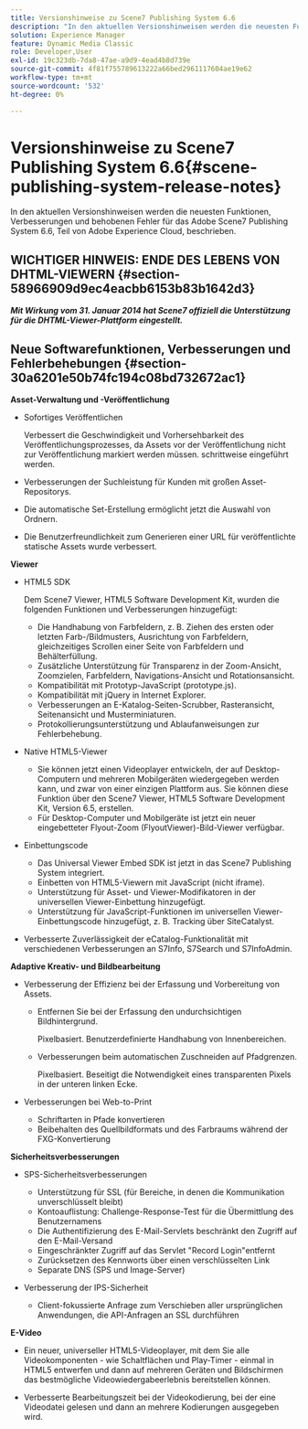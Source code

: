 ```yaml
---
title: Versionshinweise zu Scene7 Publishing System 6.6
description: "In den aktuellen Versionshinweisen werden die neuesten Funktionen, Verbesserungen und behobenen Fehler für Adobe Scene7 Publishing System 6.6, Teil der Adobe Experience Manager-Lösung in der Adobe Experience Cloud, beschrieben."
solution: Experience Manager
feature: Dynamic Media Classic
role: Developer,User
exl-id: 19c323db-7da8-47ae-a9d9-4ead4b8d739e
source-git-commit: 4f81f755789613222a66bed2961117604ae19e62
workflow-type: tm+mt
source-wordcount: '532'
ht-degree: 0%

---
```


# Versionshinweise zu Scene7 Publishing System 6.6{#scene-publishing-system-release-notes}

In den aktuellen Versionshinweisen werden die neuesten Funktionen, Verbesserungen und behobenen Fehler für das Adobe Scene7 Publishing System 6.6, Teil von Adobe Experience Cloud, beschrieben.

## WICHTIGER HINWEIS: ENDE DES LEBENS VON DHTML-VIEWERN {#section-58966909d9ec4eacbb6153b83b1642d3}

***Mit Wirkung vom 31. Januar 2014 hat Scene7 offiziell die Unterstützung für die DHTML-Viewer-Plattform eingestellt.***

## Neue Softwarefunktionen, Verbesserungen und Fehlerbehebungen {#section-30a6201e50b74fc194c08bd732672ac1}

**Asset-Verwaltung und -Veröffentlichung**

* Sofortiges Veröffentlichen

  Verbessert die Geschwindigkeit und Vorhersehbarkeit des Veröffentlichungsprozesses, da Assets vor der Veröffentlichung nicht zur Veröffentlichung markiert werden müssen. schrittweise eingeführt werden.

* Verbesserungen der Suchleistung für Kunden mit großen Asset-Repositorys.
* Die automatische Set-Erstellung ermöglicht jetzt die Auswahl von Ordnern.
* Die Benutzerfreundlichkeit zum Generieren einer URL für veröffentlichte statische Assets wurde verbessert.

**Viewer**

* HTML5 SDK

  Dem Scene7 Viewer, HTML5 Software Development Kit, wurden die folgenden Funktionen und Verbesserungen hinzugefügt:

   * Die Handhabung von Farbfeldern, z. B. Ziehen des ersten oder letzten Farb-/Bildmusters, Ausrichtung von Farbfeldern, gleichzeitiges Scrollen einer Seite von Farbfeldern und Behälterfüllung.
   * Zusätzliche Unterstützung für Transparenz in der Zoom-Ansicht, Zoomzielen, Farbfeldern, Navigations-Ansicht und Rotationsansicht.
   * Kompatibilität mit Prototyp-JavaScript (prototype.js).
   * Kompatibilität mit jQuery in Internet Explorer.
   * Verbesserungen an E-Katalog-Seiten-Scrubber, Rasteransicht, Seitenansicht und Musterminiaturen.
   * Protokollierungsunterstützung und Ablaufanweisungen zur Fehlerbehebung.

* Native HTML5-Viewer

   * Sie können jetzt einen Videoplayer entwickeln, der auf Desktop-Computern und mehreren Mobilgeräten wiedergegeben werden kann, und zwar von einer einzigen Plattform aus. Sie können diese Funktion über den Scene7 Viewer, HTML5 Software Development Kit, Version 6.5, erstellen.
   * Für Desktop-Computer und Mobilgeräte ist jetzt ein neuer eingebetteter Flyout-Zoom (FlyoutViewer)-Bild-Viewer verfügbar.

* Einbettungscode

   * Das Universal Viewer Embed SDK ist jetzt in das Scene7 Publishing System integriert.
   * Einbetten von HTML5-Viewern mit JavaScript (nicht iframe).
   * Unterstützung für Asset- und Viewer-Modifikatoren in der universellen Viewer-Einbettung hinzugefügt.
   * Unterstützung für JavaScript-Funktionen im universellen Viewer-Einbettungscode hinzugefügt, z. B. Tracking über SiteCatalyst.

* Verbesserte Zuverlässigkeit der eCatalog-Funktionalität mit verschiedenen Verbesserungen an S7Info, S7Search und S7InfoAdmin.

**Adaptive Kreativ- und Bildbearbeitung**

* Verbesserung der Effizienz bei der Erfassung und Vorbereitung von Assets.

   * Entfernen Sie bei der Erfassung den undurchsichtigen Bildhintergrund.

     Pixelbasiert. Benutzerdefinierte Handhabung von Innenbereichen.
   * Verbesserungen beim automatischen Zuschneiden auf Pfadgrenzen.

     Pixelbasiert. Beseitigt die Notwendigkeit eines transparenten Pixels in der unteren linken Ecke.

* Verbesserungen bei Web-to-Print

   * Schriftarten in Pfade konvertieren
   * Beibehalten des Quellbildformats und des Farbraums während der FXG-Konvertierung

**Sicherheitsverbesserungen**

* SPS-Sicherheitsverbesserungen

   * Unterstützung für SSL (für Bereiche, in denen die Kommunikation unverschlüsselt bleibt)
   * Kontoauflistung: Challenge-Response-Test für die Übermittlung des Benutzernamens
   * Die Authentifizierung des E-Mail-Servlets beschränkt den Zugriff auf den E-Mail-Versand
   * Eingeschränkter Zugriff auf das Servlet &quot;Record Login&quot;entfernt
   * Zurücksetzen des Kennworts über einen verschlüsselten Link
   * Separate DNS (SPS und Image-Server)

* Verbesserung der IPS-Sicherheit

   * Client-fokussierte Anfrage zum Verschieben aller ursprünglichen Anwendungen, die API-Anfragen an SSL durchführen

**E-Video**

* Ein neuer, universeller HTML5-Videoplayer, mit dem Sie alle Videokomponenten - wie Schaltflächen und Play-Timer - einmal in HTML5 entwerfen und dann auf mehreren Geräten und Bildschirmen das bestmögliche Videowiedergabeerlebnis bereitstellen können.

* Verbesserte Bearbeitungszeit bei der Videokodierung, bei der eine Videodatei gelesen und dann an mehrere Kodierungen ausgegeben wird.
